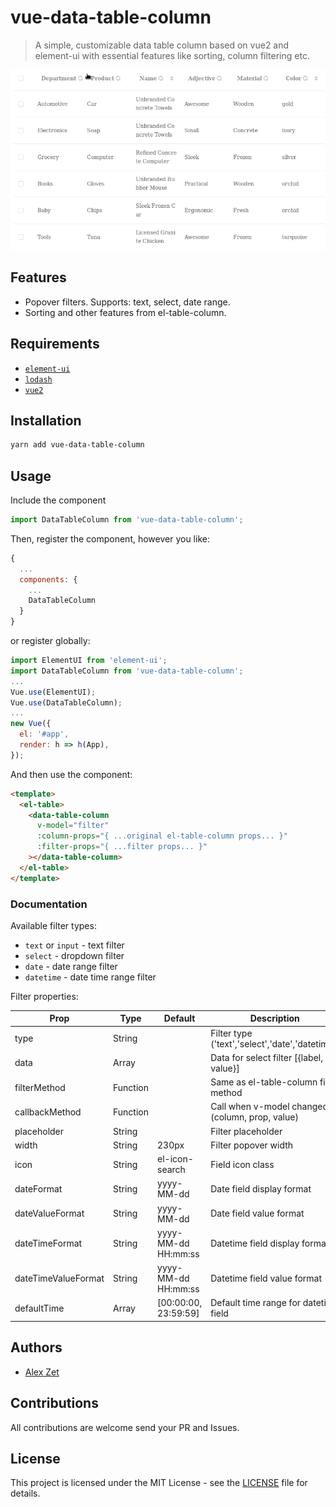 # vue-data-table-column

> A simple, customizable data table column based on vue2 and element-ui with essential features like sorting, column filtering etc.

![Screenshot](_media/screenshot.gif)

## Features

- Popover filters. Supports: text, select, date range.
- Sorting and other features from el-table-column.

## Requirements

- [`element-ui`](https://www.npmjs.com/package/element-ui)
- [`lodash`](https://www.npmjs.com/package/lodash)
- [`vue2`](https://www.npmjs.com/package/vue)

## Installation

```bash
yarn add vue-data-table-column
```

## Usage

Include the component

```javascript
import DataTableColumn from 'vue-data-table-column';
```

Then, register the component, however you like:

```javascript
{
  ...
  components: {
    ...
    DataTableColumn
  }
}
```

or register globally:

```javascript
import ElementUI from 'element-ui';
import DataTableColumn from 'vue-data-table-column';
...
Vue.use(ElementUI);
Vue.use(DataTableColumn);
...
new Vue({
  el: '#app',
  render: h => h(App),
});
```

And then use the component:

```html
<template>
  <el-table>
    <data-table-column
      v-model="filter"
      :column-props="{ ...original el-table-column props... }"
      :filter-props="{ ...filter props... }"
    ></data-table-column>
  </el-table>
</template>
```

### Documentation

Available filter types:

- `text` or `input` - text filter
- `select` - dropdown filter
- `date` - date range filter
- `datetime` - date time range filter

Filter properties:

| Prop                | Type     | Default              | Description                                     |
| ------------------- | -------- | -------------------- | ----------------------------------------------- |
| type                | String   |                      | Filter type ('text','select','date','datetime') |
| data                | Array    |                      | Data for select filter [{label, value}]         |
| filterMethod        | Function |                      | Same as el-table-column filter method           |
| callbackMethod      | Function |                      | Call when v-model changed (column, prop, value) |
| placeholder         | String   |                      | Filter placeholder                              |
| width               | String   | 230px                | Filter popover width                            |
| icon                | String   | el-icon-search       | Field icon class                                |
| dateFormat          | String   | yyyy-MM-dd           | Date field display format                       |
| dateValueFormat     | String   | yyyy-MM-dd           | Date field value format                         |
| dateTimeFormat      | String   | yyyy-MM-dd HH:mm:ss  | Datetime field display format                   |
| dateTimeValueFormat | String   | yyyy-MM-dd HH:mm:ss  | Datetime field value format                     |
| defaultTime         | Array    | [00:00:00, 23:59:59] | Default time range for datetime field           |

## Authors

* [Alex Zet](https://github.com/zetdev)
<!--* [Other Contributors](https://github.com/vuext/vue-data-table-column/graphs/contributors)-->

## Contributions

All contributions are welcome send your PR and Issues.

## License

This project is licensed under the MIT License - see the [LICENSE](LICENSE) file for details.
